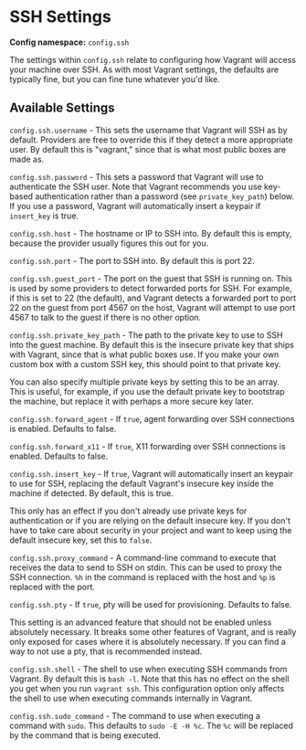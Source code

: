 
# SSH Settings

**Config namespace:** `config.ssh`

The settings within `config.ssh` relate to configuring how Vagrant will access your machine over SSH. As with most Vagrant settings, the defaults are typically fine, but you can fine tune whatever you'd like.

## Available Settings

`config.ssh.username` - This sets the username that Vagrant will SSH as by default. Providers are free to override this if they detect a more appropriate user. By default this is "vagrant," since that is what most public boxes are made as.

`config.ssh.password` - This sets a password that Vagrant will use to authenticate the SSH user. Note that Vagrant recommends you use key-based authentication rather than a password (see `private_key_path`) below. If you use a password, Vagrant will automatically insert a keypair if `insert_key` is true.

`config.ssh.host` - The hostname or IP to SSH into. By default this is empty, because the provider usually figures this out for you.

`config.ssh.port` - The port to SSH into. By default this is port 22.

`config.ssh.guest_port` - The port on the guest that SSH is running on. This is used by some providers to detect forwarded ports for SSH. For example, if this is set to 22 (the default), and Vagrant detects a forwarded port to port 22 on the guest from port 4567 on the host, Vagrant will attempt to use port 4567 to talk to the guest if there is no other option.

`config.ssh.private_key_path` - The path to the private key to use to SSH into the guest machine. By default this is the insecure private key that ships with Vagrant, since that is what public boxes use. If you make your own custom box with a custom SSH key, this should point to that private key.

You can also specify multiple private keys by setting this to be an array. This is useful, for example, if you use the default private key to bootstrap the machine, but replace it with perhaps a more secure key later.

`config.ssh.forward_agent` - If `true`, agent forwarding over SSH connections is enabled. Defaults to false.

`config.ssh.forward_x11` - If `true`, X11 forwarding over SSH connections is enabled. Defaults to false.

`config.ssh.insert_key` - If `true`, Vagrant will automatically insert an keypair to use for SSH, replacing the default Vagrant's insecure key inside the machine if detected. By default, this is true.

This only has an effect if you don't already use private keys for authentication or if you are relying on the default insecure key. If you don't have to take care about security in your project and want to keep using the default insecure key, set this to `false`.

`config.ssh.proxy_command` - A command-line command to execute that receives the data to send to SSH on stdin. This can be used to proxy the SSH connection. `%h` in the command is replaced with the host and `%p` is replaced with the port.

`config.ssh.pty` - If `true`, pty will be used for provisioning. Defaults to false.

This setting is an advanced feature that should not be enabled unless absolutely necessary. It breaks some other features of Vagrant, and is really only exposed for cases where it is absolutely necessary. If you can find a way to not use a pty, that is recommended instead.

`config.ssh.shell` - The shell to use when executing SSH commands from Vagrant. By default this is `bash -l`. Note that this has no effect on the shell you get when you run `vagrant ssh`. This configuration option only affects the shell to use when executing commands internally in Vagrant.

`config.ssh.sudo_command` - The command to use when executing a command with `sudo`. This defaults to `sudo -E -H %c`. The `%c` will be replaced by the command that is being executed.

